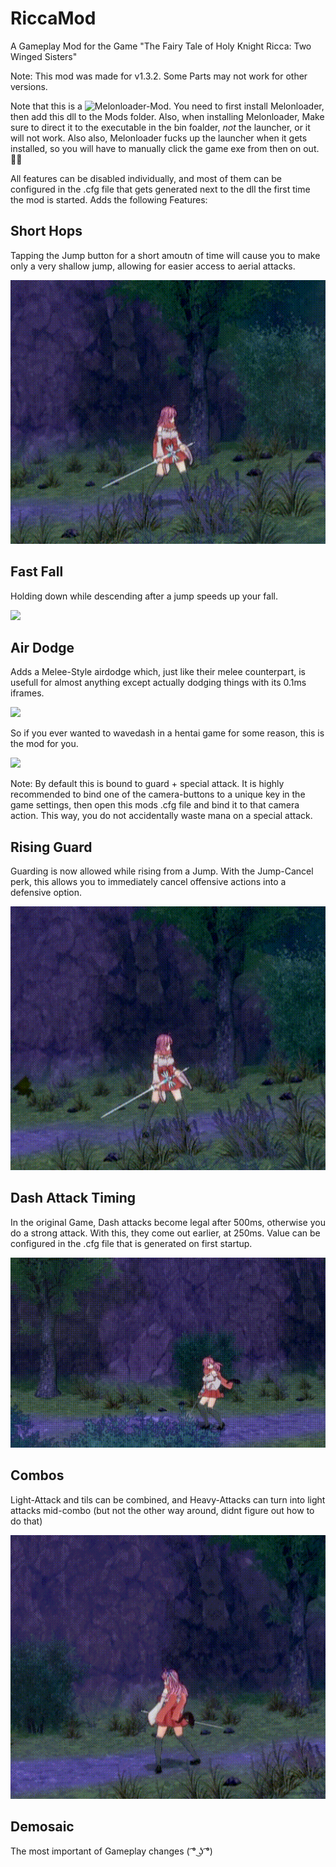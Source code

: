 # RiccaMod
A Gameplay Mod for the Game "The Fairy Tale of Holy Knight Ricca: Two Winged Sisters"

Note: This mod was made for v1.3.2. Some Parts may not work for other versions.

Note that this is a ![Melonloader-Mod](https://github.com/LavaGang/MelonLoader). You need to first install Melonloader, then add this dll to the Mods folder.
Also, when installing Melonloader, Make sure to direct it to the executable in the bin foalder, *not* the launcher, or it will not work.
Also also, Melonloader fucks up the launcher when it gets installed, so you will have to manually click the game exe from then on out. 🤷‍♀️

All features can be disabled individually, and most of them can be configured in the .cfg file that gets generated next to the dll the first time the mod is started.
Adds the following Features:
## Short Hops
Tapping the Jump button for a short amoutn of time will cause you to make only a very shallow jump, allowing for easier access to aerial attacks.

![](https://github.com/AA2Hackanon/RiccaMod/blob/master/gifs/shortHop.gif)

## Fast Fall
Holding down while descending after a jump speeds up your fall.

![](https://github.com/AA2Hackanon/RiccaMod/blob/master/gifs/fastfall.gif)

## Air Dodge
Adds a Melee-Style airdodge which, just like their melee counterpart, is usefull for almost anything except actually dodging things with its 0.1ms iframes.

![](https://github.com/AA2Hackanon/RiccaMod/blob/master/gifs/airdodge.gif)

So if you ever wanted to wavedash in a hentai game for some reason, this is the mod for you.

![](https://github.com/AA2Hackanon/RiccaMod/blob/master/gifs/wavedash.gif)


Note: By default this is bound to guard + special attack. It is highly recommended to bind one of the camera-buttons to a unique key in the game settings, then open this mods .cfg file and bind it to that camera action. This way, you do not accidentally waste mana on a special attack.

## Rising Guard
Guarding is now allowed while rising from a Jump. With the Jump-Cancel perk, this allows you to immediately cancel offensive actions into a defensive option.

![](https://github.com/AA2Hackanon/RiccaMod/blob/master/gifs/risingGuard.gif)

## Dash Attack Timing
In the original Game, Dash attacks become legal after 500ms, otherwise you do a strong attack. With this, they come out earlier, at 250ms. Value can be configured in the .cfg file that is generated on first startup.

![](https://github.com/AA2Hackanon/RiccaMod/blob/master/gifs/dashAttacl.gif)

## Combos
Light-Attack and tils can be combined, and Heavy-Attacks can turn into light attacks mid-combo (but not the other way around, didnt figure out how to do that)

![](https://github.com/AA2Hackanon/RiccaMod/blob/master/gifs/combo.gif)

## Demosaic
The most important of Gameplay changes ( ͡° ͜ʖ ͡°)
